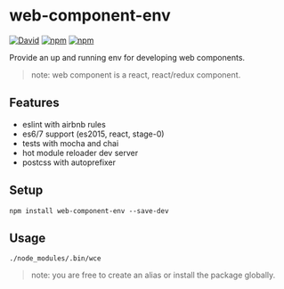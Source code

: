 # web-component-env

[![David](https://img.shields.io/david/nicolas-briemant/web-component-env.svg?style=flat-square)]()
[![npm](https://img.shields.io/npm/dm/web-component-env.svg?style=flat-square)]()
[![npm](https://img.shields.io/npm/l/web-component-env.svg?style=flat-square)]()

Provide an up and running env for developing web components.

> note: web component is a react, react/redux component.

## Features

* eslint with airbnb rules
* es6/7 support (es2015, react, stage-0)
* tests with mocha and chai
* hot module reloader dev server
* postcss with autoprefixer

## Setup

`npm install web-component-env --save-dev`

## Usage

`./node_modules/.bin/wce`

> note: you are free to create an alias or install the package globally.
